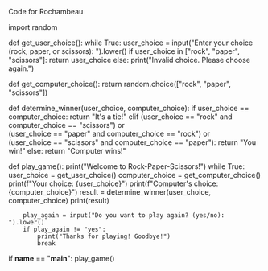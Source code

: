 Code for Rochambeau 



import random

def get_user_choice():
    while True:
        user_choice = input("Enter your choice (rock, paper, or scissors): ").lower()
        if user_choice in ["rock", "paper", "scissors"]:
            return user_choice
        else:
            print("Invalid choice. Please choose again.")

def get_computer_choice():
    return random.choice(["rock", "paper", "scissors"])

def determine_winner(user_choice, computer_choice):
    if user_choice == computer_choice:
        return "It's a tie!"
    elif (user_choice == "rock" and computer_choice == "scissors") or \
         (user_choice == "paper" and computer_choice == "rock") or \
         (user_choice == "scissors" and computer_choice == "paper"):
        return "You win!"
    else:
        return "Computer wins!"

def play_game():
    print("Welcome to Rock-Paper-Scissors!")
    while True:
        user_choice = get_user_choice()
        computer_choice = get_computer_choice()
        print(f"Your choice: {user_choice}")
        print(f"Computer's choice: {computer_choice}")
        result = determine_winner(user_choice, computer_choice)
        print(result)

        play_again = input("Do you want to play again? (yes/no): ").lower()
        if play_again != "yes":
            print("Thanks for playing! Goodbye!")
            break

if __name__ == "__main__":
    play_game()
